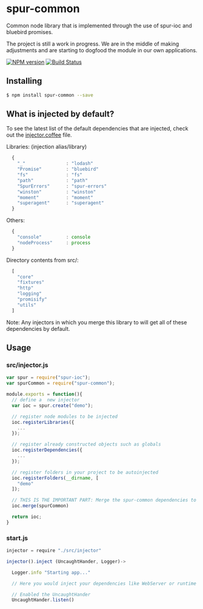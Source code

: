 # spur-common

Common node library that is implemented through the use of spur-ioc and bluebird promises.

The project is still a work in progress. We are in the middle of making adjustments and are starting to dogfood the module in our own applications.

[![NPM version](https://badge.fury.io/js/spur-common.png)](http://badge.fury.io/js/spur-common)
[![Build Status](https://travis-ci.org/opentable/spur-common.png?branch=master)](https://travis-ci.org/opentable/spur-common)

## Installing

```bash
$ npm install spur-common --save
```

## What is injected by default?

To see the latest list of the default dependencies that are injected, check out the [injector.coffee](src/injector.coffee) file.

Libraries: (injection alias/library)

```javascript
  {
    "_"               : "lodash"
    "Promise"         : "bluebird"
    "fs"              : "fs"
    "path"            : "path"
    "SpurErrors"      : "spur-errors"
    "winston"         : "winston"
    "moment"          : "moment"
    "superagent"      : "superagent"
  }
```

Others:

```javascript
  {
    "console"         : console
    "nodeProcess"     : process
  }
```

Directory contents from src/:

```javascript
  [
    "core"
    "fixtures"
    "http"
    "logging"
    "promisify"
    "utils"
  ]
```

Note: Any injectors in which you merge this library to will get all of these dependencies by default.

## Usage

### src/injector.js

```javascript
var spur = require("spur-ioc");
var spurCommon = require("spur-common");

module.exports = function(){
  // define a  new injector
  var ioc = spur.create("demo");

  // register node modules to be injected
  ioc.registerLibraries({
    ...
  });

  // register already constructed objects such as globals
  ioc.registerDependencies({
    ...
  });

  // register folders in your project to be autoinjected
  ioc.registerFolders(__dirname, [
    "demo"
  ]);

  // THIS IS THE IMPORTANT PART: Merge the spur-common dependencies to your local container
  ioc.merge(spurCommon)

  return ioc;
}
```

### start.js

```javascript
injector = require "./src/injector"

injector().inject (UncaughtHander, Logger)->

  Logger.info "Starting app..."

  // Here you would inject your dependencies like WebServer or runtime class and start it.

  // Enabled the UncaughtHander
  UncaughtHander.listen()
```

